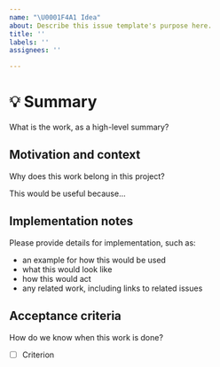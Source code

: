 ```yaml
---
name: "\U0001F4A1 Idea"
about: Describe this issue template's purpose here.
title: ''
labels: ''
assignees: ''

---
```


# 💡 Summary #

What is the work, as a high-level summary?

## Motivation and context ##

Why does this work belong in this project?

This would be useful because...

## Implementation notes ##

Please provide details for implementation, such as:

- an example for how this would be used
- what this would look like
- how this would act
- any related work, including links to related issues

## Acceptance criteria ##

How do we know when this work is done?

- [ ] Criterion
